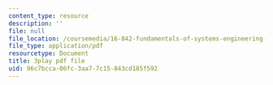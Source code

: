 ```yaml
---
content_type: resource
description: ''
file: null
file_location: /coursemedia/16-842-fundamentals-of-systems-engineering-fall-2015/96c7bcca06fc3aa77c15843cd185f592_v6eIvQ9wU1w.pdf
file_type: application/pdf
resourcetype: Document
title: 3play pdf file
uid: 96c7bcca-06fc-3aa7-7c15-843cd185f592
---
```

